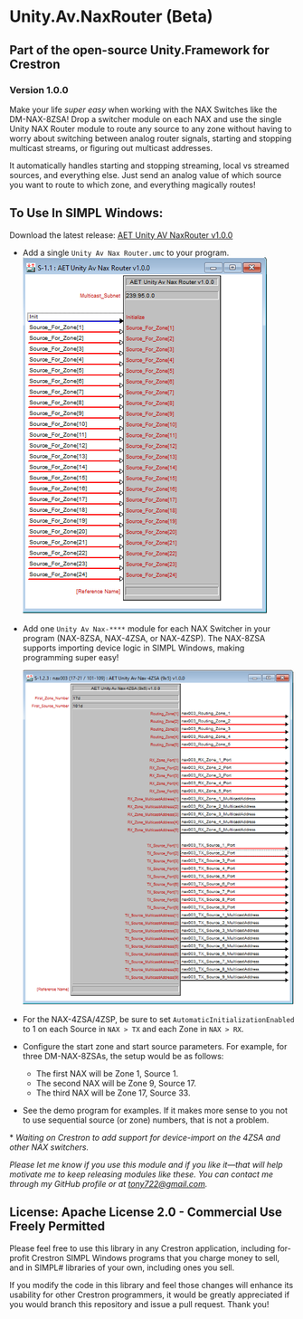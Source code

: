 # Unity.Av.NaxRouter (Beta)  
## Part of the open-source Unity.Framework for Crestron  
### Version 1.0.0

Make your life _super easy_ when working with the NAX Switches like the DM-NAX-8ZSA! Drop a switcher module on each NAX and use the single Unity NAX Router module to route any source to any zone without having to worry about switching between analog router signals, starting and stopping multicast streams, or figuring out multicast addresses.

It automatically handles starting and stopping streaming, local vs streamed sources, and everything else. Just send an analog value of which source you want to route to which zone, and everything magically routes!

## To Use In SIMPL Windows:
Download the latest release: [AET Unity AV NaxRouter v1.0.0](https://github.com/tony722/Unity.Av.NaxRouter/releases/download/v1.0.0/Unity.Av.NaxRouter.Demo.1.0.0_compiled.zip)

* Add a single `Unity Av Nax Router.umc` to your program.  
  ![image](https://github.com/tony722/Unity.Av.NaxRouter/blob/master/Documentation/NAX%20Router%20module.png?raw=true)
* Add one `Unity Av Nax-****` module for each NAX Switcher in your program (NAX-8ZSA, NAX-4ZSA, or NAX-4ZSP). The NAX-8ZSA supports importing device logic in SIMPL Windows, making programming super easy!

  ![image](https://github.com/tony722/Unity.Av.NaxRouter/blob/master/Documentation/NAX%204ZSA%20module.png?raw=true)

* For the NAX-4ZSA/4ZSP, be sure to set `AutomaticInitializationEnabled` to 1 on each Source in `NAX > TX` and each Zone in `NAX > RX`.
* Configure the start zone and start source parameters. For example, for three DM-NAX-8ZSAs, the setup would be as follows:
  * The first NAX will be Zone 1, Source 1.
  * The second NAX will be Zone 9, Source 17.
  * The third NAX will be Zone 17, Source 33.

* See the demo program for examples. If it makes more sense to you not to use sequential source (or zone) numbers, that is not a problem.

\* *Waiting on Crestron to add support for device-import on the 4ZSA and other NAX switchers.*

_Please let me know if you use this module and if you like it—that will help motivate me to keep releasing modules like these. You can contact me through my GitHub profile or at tony722@gmail.com._

## License: Apache License 2.0 - Commercial Use Freely Permitted  
Please feel free to use this library in any Crestron application, including for-profit Crestron SIMPL Windows programs that you charge money to sell, and in SIMPL# libraries of your own, including ones you sell.

If you modify the code in this library and feel those changes will enhance its usability for other Crestron programmers, it would be greatly appreciated if you would branch this repository and issue a pull request. Thank you!
